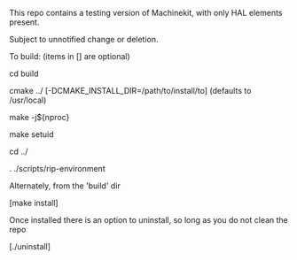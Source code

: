 This repo contains a testing version of Machinekit, with only HAL elements present.

Subject to unnotified change or deletion.

To build:
(items in [] are optional)

cd build

cmake ../ [-DCMAKE_INSTALL_DIR=/path/to/install/to]  (defaults to /usr/local)

make -j${nproc}

make setuid

cd ../

. ./scripts/rip-environment

Alternately, from the 'build' dir

[make install]

Once installed there is an option to uninstall, so long as you do not clean the repo

[./uninstall]